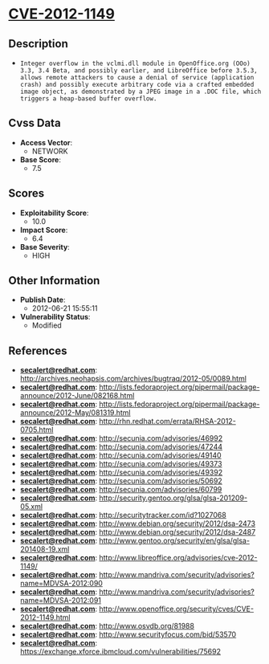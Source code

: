
# [CVE-2012-1149](https://cve.mitre.org/cgi-bin/cvename.cgi?name=CVE-2012-1149)

## Description

- `Integer overflow in the vclmi.dll module in OpenOffice.org (OOo) 3.3, 3.4 Beta, and possibly earlier, and LibreOffice before 3.5.3, allows remote attackers to cause a denial of service (application crash) and possibly execute arbitrary code via a crafted embedded image object, as demonstrated by a JPEG image in a .DOC file, which triggers a heap-based buffer overflow.`

## Cvss Data

- **Access Vector**:
  - NETWORK
- **Base Score**:
  - 7.5

## Scores

- **Exploitability Score**:
  - 10.0
- **Impact Score**:
  - 6.4
- **Base Severity**:
  - HIGH

## Other Information

- **Publish Date**:
  - 2012-06-21 15:55:11
- **Vulnerability Status**:
  - Modified

## References

- **secalert@redhat.com**: http://archives.neohapsis.com/archives/bugtraq/2012-05/0089.html
- **secalert@redhat.com**: http://lists.fedoraproject.org/pipermail/package-announce/2012-June/082168.html
- **secalert@redhat.com**: http://lists.fedoraproject.org/pipermail/package-announce/2012-May/081319.html
- **secalert@redhat.com**: http://rhn.redhat.com/errata/RHSA-2012-0705.html
- **secalert@redhat.com**: http://secunia.com/advisories/46992
- **secalert@redhat.com**: http://secunia.com/advisories/47244
- **secalert@redhat.com**: http://secunia.com/advisories/49140
- **secalert@redhat.com**: http://secunia.com/advisories/49373
- **secalert@redhat.com**: http://secunia.com/advisories/49392
- **secalert@redhat.com**: http://secunia.com/advisories/50692
- **secalert@redhat.com**: http://secunia.com/advisories/60799
- **secalert@redhat.com**: http://security.gentoo.org/glsa/glsa-201209-05.xml
- **secalert@redhat.com**: http://securitytracker.com/id?1027068
- **secalert@redhat.com**: http://www.debian.org/security/2012/dsa-2473
- **secalert@redhat.com**: http://www.debian.org/security/2012/dsa-2487
- **secalert@redhat.com**: http://www.gentoo.org/security/en/glsa/glsa-201408-19.xml
- **secalert@redhat.com**: http://www.libreoffice.org/advisories/cve-2012-1149/
- **secalert@redhat.com**: http://www.mandriva.com/security/advisories?name=MDVSA-2012:090
- **secalert@redhat.com**: http://www.mandriva.com/security/advisories?name=MDVSA-2012:091
- **secalert@redhat.com**: http://www.openoffice.org/security/cves/CVE-2012-1149.html
- **secalert@redhat.com**: http://www.osvdb.org/81988
- **secalert@redhat.com**: http://www.securityfocus.com/bid/53570
- **secalert@redhat.com**: https://exchange.xforce.ibmcloud.com/vulnerabilities/75692
